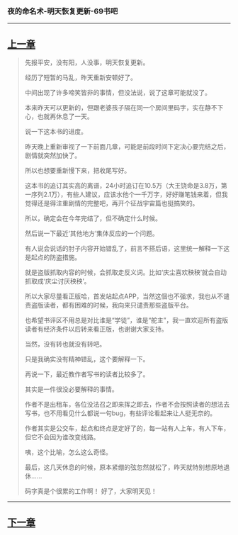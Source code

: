 ### 夜的命名术-明天恢复更新-69书吧

--------
[上一章](./62f3462ce00a7d76c793452233a22049.md)
--------


>
>
>
>先报平安，没有阳，人没事，明天恢复更新。
>
>经历了短暂的马乱，昨天重新安顿好了。
>
>中间出现了许多啼笑皆非的事情，但没法说，说了这章可能就没了。
>
>本来昨天可以更新的，但跟老婆孩子隔在同一个房间里码字，实在静不下心，也就再休息了一天。
>
>说一下这本书的进度。
>
>昨天晚上重新审视了一下前面几章，可能是前段时间下定决心要完结之后，剧情就突然加快了。
>
>所以也想要重新慢下来，把收尾写好。
>
>这本书的追订其实高的离谱，24小时追订在10.5万（大王饶命是3.8万，第一序列2.1万），有些人建议，应该水他个一千万字，好好赚笔钱来着，但我觉得还是得注重剧情的完整吧，再开个征战宇宙篇也挺搞笑的。
>
>所以，确定会在今年完结了，但不确定什么时候。
>
>然后说一下最近‘其他地方’集体反应的一个问题。
>
>有人说会说话的肘子内容开始错乱了，前言不搭后语，这里统一解释一下这是起点的防盗措施。
>
>就是盗版抓取内容的时候，会抓取走反义词。比如‘庆尘喜欢秧秧’就会自动抓取成‘庆尘讨厌秧秧’。
>
>所以大家尽量看正版哈，首发站起点APP，当然这個也不强求，我也从不谴责盗版读者，都有困难的时候，我向来只谴责那些盗版平台。
>
>也希望书评区不用总是对比谁是“学徒”，谁是“舵主”，我一直欢迎所有盗版读者有经济条件以后转来看正版，也谢谢大家支持。
>
>当然，没有转也就没有转吧。
>
>只是我确实没有精神错乱，这个要解释一下。
>
>再说一下，最近教作者写书的读者比较多了。
>
>其实是一件很没必要解释的事情。
>
>作者不是出租车，各位没法召之即来挥之即去，作者不会按照读者的想法去写书，也不用看见什么都说一句bug，有些评论看起来让人挺无奈的。
>
>作者其实是公交车，起点和终点是定好了的，每一站有人上车，有人下车，但它不会因为谁改变线路。
>
>咦，这个比喻，怎么这么奇怪。
>
>最后，这几天休息的时候，原本紧绷的弦忽然就松了，昨天就特别想原地退休……
>
>码字真是个很累的工作啊！
>好了，大家明天见！
>
>

--------
[下一章](./3295fd32ea7ad719bbde109252532ba3.md)
--------
